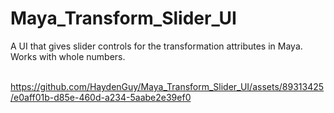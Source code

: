 # Maya_Transform_Slider_UI
A UI that gives slider controls for the transformation attributes in Maya. Works with whole numbers.
<br><br>


https://github.com/HaydenGuy/Maya_Transform_Slider_UI/assets/89313425/e0aff01b-d85e-460d-a234-5aabe2e39ef0

